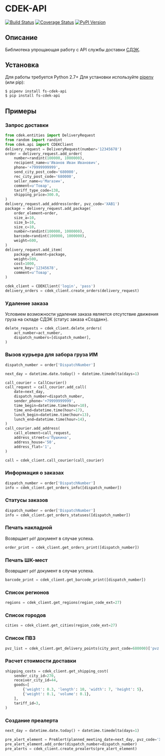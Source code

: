 CDEK-API
===========

[![Build Status](https://travis-ci.org/fogstream/fs-cdek-api.svg?branch=dev)](https://travis-ci.org/fogstream/fs-cdek-api)
[![Coverage Status](https://coveralls.io/repos/github/fogstream/fs-cdek-api/badge.svg?branch=dev)](https://coveralls.io/github/fogstream/fs-cdek-api?branch=dev)
[![PyPI Version](https://img.shields.io/pypi/v/fs-cdek-api.svg)](https://pypi.python.org/pypi/fs-cdek-api)


Описание
------------
Библиотека упрощающая работу с API службы доставки [СДЭК](https://www.cdek.ru/).

Установка
------------
Для работы требуется Python 2.7+
Для установки используйте [pipenv](http://pipenv.org/) (или pip):

```bash
$ pipenv install fs-cdek-api
$ pip install fs-cdek-api
```

Примеры
-------------

### Запрос доставки
```python
from cdek.entities import DeliveryRequest
from random import randint
from cdek.api import CDEKClient
delivery_request = DeliveryRequest(number='12345678')
order = delivery_request.add_order(
    number=randint(100000, 1000000),
    recipient_name=u'Иванов Иван Иванович',
    phone='+79999999999',
    send_city_post_code='680000',
    rec_city_post_code='680000',
    seller_name=u'Магазин',
    comment=u'Товар',
    tariff_type_code=138,
    shipping_price=300.0,
)
delivery_request.add_address(order, pvz_code='XAB1')
package = delivery_request.add_package(
    order_element=order,
    size_a=10,
    size_b=10,
    size_c=10,
    number=randint(100000, 1000000),
    barcode=randint(100000, 1000000),
    weight=600,
)
delivery_request.add_item(
    package_element=package,
    weight=500,
    cost=1000,
    ware_key='12345678',
    comment=u'Товар',
)

cdek_client = CDEKClient('login', 'pass')
delivery_orders = cdek_client.create_orders(delivery_request)
```

### Удаление заказа
Условием возможности удаления заказа является отсутствие движения груза на 
складе СДЭК (статус заказа «Создан»).
```python
delete_requests = cdek_client.delete_orders(
    act_number=act_number,
    dispatch_numbers=[dispatch_number],
)
```

### Вызов курьера для забора груза ИМ
```python
dispatch_number = order['DispatchNumber']

next_day = datetime.date.today() + datetime.timedelta(days=1)

call_courier = CallCourier()
call_request = call_courier.add_call(
    date=next_day,
    dispatch_number=dispatch_number,
    sender_phone='+79999999999',
    time_begin=datetime.time(hour=10),
    time_end=datetime.time(hour=17),
    lunch_begin=datetime.time(hour=13),
    lunch_end=datetime.time(hour=14),
)
call_courier.add_address(
    call_element=call_request,
    address_street=u'Пушкина',
    address_house='50',
    address_flat='1',
)

call = cdek_client.call_courier(call_courier)
```

### Информация о заказах
```python
dispatch_number = order['DispatchNumber']
info = cdek_client.get_orders_info([dispatch_number])
```

### Статусы заказов
```python
dispatch_number = order['DispatchNumber']
info = cdek_client.get_orders_statuses([dispatch_number])
```

### Печать накладной
Возврщает `pdf` документ в случае успеха.
```python
order_print = cdek_client.get_orders_print([dispatch_number])
```

### Печать ШК-мест
Возврщает `pdf` документ в случае успеха.
```python
barcode_print = cdek_client.get_barcode_print([dispatch_number])
```

### Список регионов
```python
regions = cdek_client.get_regions(region_code_ext=27)
```

### Список городов
```python
cities = cdek_client.get_cities(region_code_ext=27)
```

### Список ПВЗ
```python
pvz_list = cdek_client.get_delivery_points(city_post_code=680000)['pvz']
```

### Расчет стоимости доставки
```python
shipping_costs = cdek_client.get_shipping_cost(
    sender_city_id=270,
    receiver_city_id=44,
    goods=[
        {'weight': 0.3, 'length': 10, 'width': 7, 'height': 5},
        {'weight': 0.1, 'volume': 0.1},
    ],
    tariff_id=3,
)
```

### Создание преалерта
```python
next_day = datetime.date.today() + datetime.timedelta(days=1)

pre_alert_element = PreAlert(planned_meeting_date=next_day, pvz_code='XAB1')
pre_alert_element.add_order(dispatch_number=dispatch_number)
pre_alerts = cdek_client.create_prealerts(pre_alert_element)
```